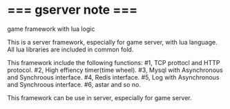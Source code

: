 # === gserver note ===
game framework with lua logic

This is a server framework, especially for game server, with lua language.
All lua libraries are included in common fold. 

This framework include the following functions:
#1, TCP prottocl and HTTP protocol.
#2, High effiency timer(time wheel).
#3, Mysql with Asynchronous and Synchroous interface.
#4, Redis interface.
#5, Log with Asynchronous and Synchroous interface.
#6, astar and so no.


This framework can be use in server, especially for game server.
